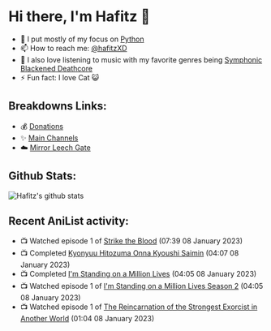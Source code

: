 # Hi there, I'm Hafitz 👋
- 🐍 I put mostly of my focus on [Python](https://python.org)
- 📫 How to reach me: [@hafitzXD](https://t.me/hafitzXD)
- 🎵 I also love listening to music with my favorite genres being [Symphonic Blackened Deathcore](https://youtu.be/qyYmS_iBcy4)
- ⚡ Fun fact: I love Cat 😺

## Breakdowns Links:
- 💰 [Donations](https://t.me/TheBreakdowns/2)
- ✨ [Main Channels](https://t.me/TheBreakdowns)
- ☁️ [Mirror Leech Gate](https://t.me/BreakdownsGate)

## Github Stats:
![Hafitz's github stats](https://github-readme-stats.vercel.app/api?username=breakdowns&show_icons=true&count_private=true&bg_color=00000000&text_color=777)

## Recent AniList activity:
<!-- ANILIST_ACTIVITY:start -->

-   📺 Watched episode 1 of [Strike the Blood](https://anilist.co/anime/18277) (07:39 08 January 2023)
-   📺 Completed [Kyonyuu Hitozuma Onna Kyoushi Saimin](https://anilist.co/anime/21515) (04:07 08 January 2023)
-   📺 Completed [I'm Standing on a Million Lives](https://anilist.co/anime/116242) (04:05 08 January 2023)
-   📺 Watched episode 1 of [I'm Standing on a Million Lives Season 2](https://anilist.co/anime/127366) (04:05 08 January 2023)
-   📺 Watched episode 1 of [The Reincarnation of the Strongest Exorcist in Another World](https://anilist.co/anime/144553) (01:04 08 January 2023)

<!-- ANILIST_ACTIVITY:end -->
